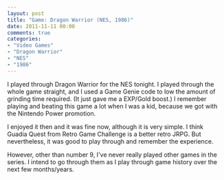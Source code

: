 ```yaml
---
layout: post
title: "Game: Dragon Warrior (NES, 1986)"
date: 2011-11-11 00:00
comments: true
categories:
- "Video Games"
- "Dragon Warrior"
- "NES"
- "1986"
---
```


I played through Dragon Warrior for the NES tonight. I played
through the whole game straight, and I used a Game Genie code to
low the amount of grinding time required. (It just gave me a
EXP/Gold boost.) I remember playing and beating this game a lot
when I was a kid, because we got with the Nintendo Power
promotion.

I enjoyed it then and it was fine now, although it is very
simple. I think Guadia Quest from Retro Game Challenge is a better
retro JRPG. But nevertheless, it was good to play through and
remember the experience.

However, other than number 9, I've never really played other games
in the series. I intend to go through them as I play through game
history over the next few months/years.
